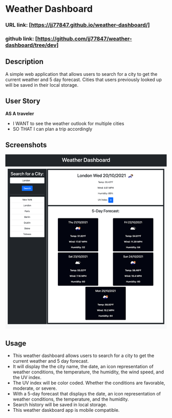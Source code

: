 # Weather Dashboard

### URL link: [https://jj77847.github.io/weather-dashboard/]

### github link: [https://github.com/jj77847/weather-dashboard/tree/dev]

## Description

A simple web application that allows users to search for a city to get the current weather and 5 day forecast. Cities that users previously looked up will be saved in their local storage.

## User Story

**AS A traveler**

- I WANT to see the weather outlook for multiple cities
- SO THAT I can plan a trip accordingly

## Screenshots

![screenshot](assets/images/weather-dashboard-screenshot.png)

## Usage

- This weather dashboard allows users to search for a city to get the current weather and 5 day forecast.
- It will display the the city name, the date, an icon representation of weather conditions, the temperature, the humidity, the wind speed, and the UV index.
- The UV index will be color coded. Whether the conditions are favorable, moderate, or severe.
- With a 5-day forecast that displays the date, an icon representation of weather conditions, the temperature, and the humidity.
- Search history will be saved in local storage.
- This weather daskboard app is mobile compatible.
